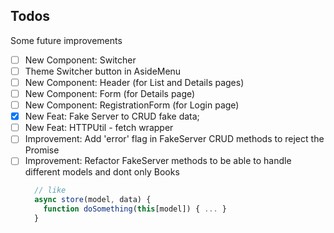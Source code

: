 ## Todos
Some future improvements

- [ ] New Component: Switcher
- [ ] Theme Switcher button in AsideMenu
- [ ] New Component: Header (for List and Details pages)
- [ ] New Component: Form (for Details page)
- [ ] New Component: RegistrationForm (for Login page)
- [X] New Feat: Fake Server to CRUD fake data;
- [ ] New Feat: HTTPUtil - fetch wrapper
- [ ] Improvement: Add 'error' flag in FakeServer CRUD methods to reject the Promise
- [ ] Improvement: Refactor FakeServer methods to be able to handle different models and dont only Books
  ```javascript
    // like
    async store(model, data) {
      function doSomething(this[model]) { ... }      
    }
  ```
